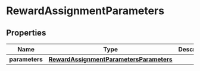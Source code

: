 

# RewardAssignmentParameters


## Properties

| Name | Type | Description | Notes |
|------------ | ------------- | ------------- | -------------|
|**parameters** | [**RewardAssignmentParametersParameters**](RewardAssignmentParametersParameters.md) |  |  [optional] |



